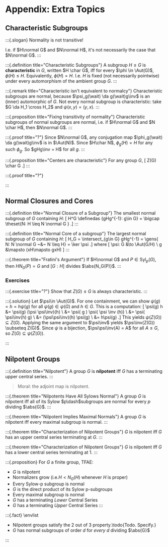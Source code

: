 # Appendix: Extra Topics

## Characteristic Subgroups

:::{.slogan}
Normality is not transitive!

I.e. if $H\normal G$ and $N\normal H$, it's not necessarily the case that $N\normal G$.
:::

:::{.definition title="Characteristic Subgroups"}
A subgroup $H\leq G$ is **characteristic** in $G$, written $H \char G$, iff for every $\phi \in \Aut(G)$, $\phi(H) \leq H$.
Equivalently, $\phi(H) = H$.
I.e. $H$ is fixed (not necessarily pointwise) under every automorphism of the ambient group $G$.
:::

:::{.remark title="Characteristic isn't equivalent to normalcy"}
Characteristic subgroups are normal, because $\psi_g(\wait) \da g(\wait)g\inv$ is an (inner) automorphic of $G$.
Not every normal subgroup is characteristic: take $G \da H_1 \cross H_2$ and $\psi(x, y) = (y, x)$.
:::

:::{.proposition title="Fixing transitivity of normality"}
Characteristic subgroups of normal subgroups are normal, i.e. if $H\normal G$ and $N \char H$, then $N\normal G$.
:::

:::{.proof title="?"}
Since $N\normal G$, any conjugation map $\phi_g(\wait) \da g(\wait)g\inv$ is in $\Aut(N)$.
Since $H\char N$, $\phi_g(H) = H$ for any such $\phi_g$.
So $gHg\inv = H$ for all $g$.
:::

:::{.proposition title="Centers are characteristic"}
For any group $G$,
\[
Z(G) \char G
.\]
:::


:::{.proof title="?"}

:::

## Normal Closures and Cores

:::{.definition title="Normal Closure of a Subgroup"}
The smallest normal subgroup of $G$ containing $H$:
\[
H^G \definedas \{gHg^{-1}: g\in G\} = \bigcap \theset{N: H \leq N \normal G }
.\]
:::

:::{.definition title="Normal Core of a subgroup"}
The largest normal subgroup of $G$ containing $H$:
\[
H_G = \intersect_{g\in G} gHg^{-1} = \gens{ N: N \normal G ~\&~ N \leq H} = \ker \psi
.\]
where
\[
\psi: G &\to \Aut(G/H) \\
g &\mapsto (xH\mapsto gxH)
\]
:::

:::{.theorem title="Fratini's Argument"}
If $H\normal G$ and $P \in \mathrm{Syl}_p(G)$, then $H N_G(P) = G$ and $[G: H]$ divides $\abs{N_G(P)}$.
:::

### Exercises

:::{.exercise title="?"}
Show that $Z(G) \leq G$ is always characteristic.
:::

:::{.solution}
Let $\psi\in \Aut(G)$.
For one containment, we can show $\psi(g) = h = h\psi(g)$ for all $\psi(g) \in \psi(G)$ and $h\in G$.
This is a computation:
\[
\psi(g) h 
&= \psi(g) (\psi \psi\inv)(h) \\
&= \psi( g ) \psi( \psi \inv (h)) \\
&= \psi( \psi\inv(h) g) \\
&= (\psi\psi\inv)(h) \psi(g) \\
&= h\psi(g)
.\]
This yields $\psi(Z(G)) \subseteq Z(G)$.
Applying the same argument to $\psi\inv$ yields $\psi\inv(Z(G)) \subseteq Z(G)$.
Since $\psi$ is a bijection, $\psi\psi\inv(A) = A$ for all $A\leq G$, 
so $Z(G) \subseteq \psi(Z(G))$.

:::

## Nilpotent Groups

:::{.definition title="Nilpotent"}
A group $G$ is **nilpotent** iff $G$ has a terminating upper central series.
:::

> Moral: the adjoint map is nilpotent.

:::{.theorem title="Nilpotents Have All Sylows Normal"}
A group $G$ is nilpotent iff all of its Sylow $p\dash$subgroups are normal for every $p$ dividing $\abs{G}$.
:::

:::{.theorem title="Nilpotent Implies Maximal Normals"}
A group $G$ is nilpotent iff every maximal subgroup is normal.
:::

:::{.theorem title="Characterization of Nilpotent Groups"}
$G$ is nilpotent iff $G$ has an upper central series terminating at $G$.
:::

:::{.theorem title="Characterization of Nilpotent Groups"}
$G$ is nilpotent iff $G$ has a lower central series terminating at $1$.
:::

:::{.proposition}
For $G$ a finite group, TFAE:

- $G$ is nilpotent
- Normalizers grow (i.e.$H < N_G(H)$ whenever $H$ is proper)
- Every Sylow-p subgroup is normal
- $G$ is the direct product of its Sylow p-subgroups
- Every maximal subgroup is normal
- $G$ has a terminating *Lower* Central Series
- $G$ has a terminating *Upper* Central Series
:::

:::{.fact}
\envlist

- Nilpotent groups satisfy the 2 out of 3 property.\todo{Todo. Specify.}
- $G$ has normal subgroups of order $d$ for *every* $d$ dividing $\abs{G}$

:::


